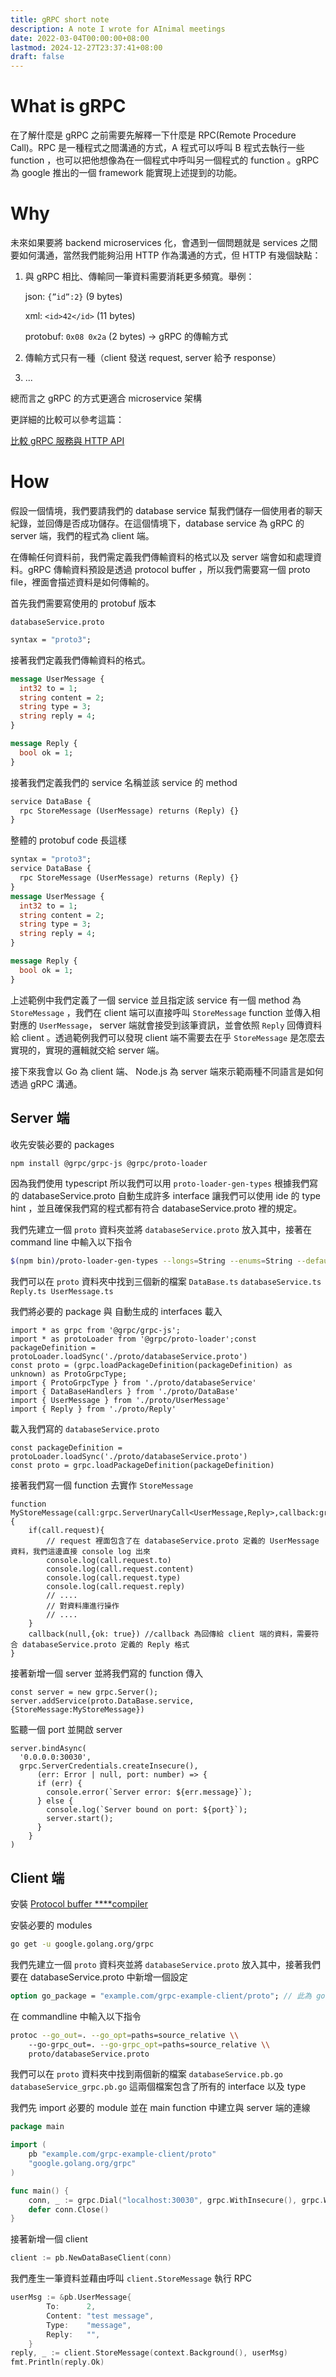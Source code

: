 ```yaml
---
title: gRPC short note
description: A note I wrote for AInimal meetings
date: 2022-03-04T00:00:00+08:00
lastmod: 2024-12-27T23:37:41+08:00
draft: false
---
```

# What is gRPC

在了解什麼是 gRPC 之前需要先解釋一下什麼是 RPC(Remote Procedure Call)。RPC 是一種程式之間溝通的方式，A 程式可以呼叫 B 程式去執行一些 function ，也可以把他想像為在一個程式中呼叫另一個程式的 function 。gRPC 為 google 推出的一個 framework 能實現上述提到的功能。

# Why

未來如果要將 backend microservices 化，會遇到一個問題就是 services 之間要如何溝通，當然我們能夠沿用 HTTP 作為溝通的方式，但 HTTP 有幾個缺點：

1. 與 gRPC 相比、傳輸同一筆資料需要消耗更多頻寬。舉例：
    
    json: `{”id”:2}` (9 bytes)
    
    xml: `<id>42</id>` (11 bytes)
    
    protobuf: `0x08 0x2a` (2 bytes) → gRPC 的傳輸方式
    
2. 傳輸方式只有一種（client 發送 request, server 給予 response）
    
3. ...
    

總而言之 gRPC 的方式更適合 microservice 架構

更詳細的比較可以參考這篇：

[比較 gRPC 服務與 HTTP API](https://docs.microsoft.com/zh-tw/aspnet/core/grpc/comparison?view=aspnetcore-6.0)

# How

假設一個情境，我們要請我們的 database service 幫我們儲存一個使用者的聊天紀錄，並回傳是否成功儲存。在這個情境下，database service 為 gRPC 的 server 端，我們的程式為 client 端。

在傳輸任何資料前，我們需定義我們傳輸資料的格式以及 server 端會如和處理資料。gRPC 傳輸資料預設是透過 protocol buffer ，所以我們需要寫一個 proto file，裡面會描述資料是如何傳輸的。

首先我們需要寫使用的 protobuf 版本

`databaseService.proto`

```protobuf
syntax = "proto3";
```

接著我們定義我們傳輸資料的格式。

```protobuf
message UserMessage {
  int32 to = 1;
  string content = 2;
  string type = 3;
  string reply = 4;
}

message Reply {
  bool ok = 1;
}
```

接著我們定義我們的 service 名稱並該 service 的 method

```protobuf
service DataBase {
  rpc StoreMessage (UserMessage) returns (Reply) {}
}
```

整體的 protobuf code 長這樣

```protobuf
syntax = "proto3";
service DataBase {
  rpc StoreMessage (UserMessage) returns (Reply) {}
}
message UserMessage {
  int32 to = 1;
  string content = 2;
  string type = 3;
  string reply = 4;
}

message Reply {
  bool ok = 1;
}
```

上述範例中我們定義了一個 service 並且指定該 service 有一個 method 為 `StoreMessage` ，我們在 client 端可以直接呼叫 `StoreMessage` function 並傳入相對應的 `UserMessage`， server 端就會接受到該筆資訊，並會依照 `Reply` 回傳資料給 client 。透過範例我們可以發現 client 端不需要去在乎 `StoreMessage` 是怎麼去實現的，實現的邏輯就交給 server 端。

接下來我會以 Go 為 client 端、 Node.js 為 server 端來示範兩種不同語言是如何透過 gRPC 溝通。

## Server 端

收先安裝必要的 packages

```bash
npm install @grpc/grpc-js @grpc/proto-loader
```

因為我們使用 typescript 所以我們可以用 `proto-loader-gen-types` 根據我們寫的 databaseService.proto 自動生成許多 interface 讓我們可以使用 ide 的 type hint ，並且確保我們寫的程式都有符合 databaseService.proto 裡的規定。

我們先建立一個 `proto` 資料夾並將 `databaseService.proto` 放入其中，接著在 command line 中輸入以下指令

```bash
$(npm bin)/proto-loader-gen-types --longs=String --enums=String --defaults --oneofs --grpcLib=@grpc/grpc-js --outDir=proto/ proto/databaseService.proto.proto
```

我們可以在 `proto` 資料夾中找到三個新的檔案 `DataBase.ts` `databaseService.ts` `Reply.ts UserMessage.ts`

我們將必要的 package 與 自動生成的 interfaces 載入

```tsx
import * as grpc from '@grpc/grpc-js';
import * as protoLoader from '@grpc/proto-loader';const packageDefinition = protoLoader.loadSync('./proto/databaseService.proto')
const proto = (grpc.loadPackageDefinition(packageDefinition) as unknown) as ProtoGrpcType;
import { ProtoGrpcType } from './proto/databaseService'
import { DataBaseHandlers } from './proto/DataBase'
import { UserMessage } from './proto/UserMessage'
import { Reply } from './proto/Reply'
```

載入我們寫的 `databaseService.proto`

```tsx
const packageDefinition = protoLoader.loadSync('./proto/databaseService.proto')
const proto = grpc.loadPackageDefinition(packageDefinition)
```

接著我們寫一個 function 去實作 `StoreMessage`

```tsx
function MyStoreMessage(call:grpc.ServerUnaryCall<UserMessage,Reply>,callback:grpc.sendUnaryData<Reply>){
	if(call.request){
		// request 裡面包含了在 databaseService.proto 定義的 UserMessage 資料，我們這邊直接 console log 出來
		console.log(call.request.to)
		console.log(call.request.content)
		console.log(call.request.type)
		console.log(call.request.reply)
		// ....
		// 對資料庫進行操作
		// ....
	}
	callback(null,{ok: true}) //callback 為回傳給 client 端的資料，需要符合 databaseService.proto 定義的 Reply 格式
}
```

接著新增一個 server 並將我們寫的 function 傳入

```tsx
const server = new grpc.Server();
server.addService(proto.DataBase.service,{StoreMessage:MyStoreMessage})
```

監聽一個 port 並開啟 server

```tsx
server.bindAsync(
  '0.0.0.0:30030',
  grpc.ServerCredentials.createInsecure(),
      (err: Error | null, port: number) => {
      if (err) {
        console.error(`Server error: ${err.message}`);
      } else {
        console.log(`Server bound on port: ${port}`);
        server.start();
      }
    }
)
```

## Client 端

安裝 [Protocol buffer ****compiler](https://grpc.io/docs/protoc-installation/)

安裝必要的 modules

```bash
go get -u google.golang.org/grpc
```

我們先建立一個 `proto` 資料夾並將 `databaseService.proto` 放入其中，接著我們要在 databaseService.proto 中新增一個設定

```protobuf
option go_package = "example.com/grpc-example-client/proto"; // 此為 go 程式 go package 的路徑
```

在 commandline 中輸入以下指令

```bash
protoc --go_out=. --go_opt=paths=source_relative \\
    --go-grpc_out=. --go-grpc_opt=paths=source_relative \\
    proto/databaseService.proto
```

我們可以在 `proto` 資料夾中找到兩個新的檔案 `databaseService.pb.go` `databaseService_grpc.pb.go` 這兩個檔案包含了所有的 interface 以及 type

我們先 import 必要的 module 並在 main function 中建立與 server 端的連線

```go
package main

import (
	pb "example.com/grpc-example-client/proto"
	"google.golang.org/grpc"
)

func main() {
	conn, _ := grpc.Dial("localhost:30030", grpc.WithInsecure(), grpc.WithBlock())
	defer conn.Close()
}
```

接著新增一個 client

```go
client := pb.NewDataBaseClient(conn)
```

我們產生一筆資料並藉由呼叫 `client.StoreMessage` 執行 RPC

```go
userMsg := &pb.UserMessage{
		To:      2,
		Content: "test message",
		Type:    "message",
		Reply:   "",
	}
reply, _ := client.StoreMessage(context.Background(), userMsg)
fmt.Println(reply.Ok)
```